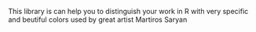 This library is can help you to distinguish your work in R with very specific and beutiful colors used by great artist Martiros Saryan
